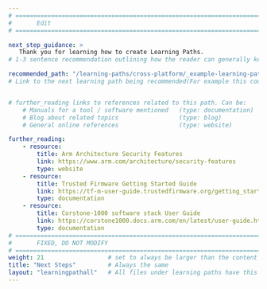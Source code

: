 ```yaml
---
# ================================================================================
#       Edit
# ================================================================================

next_step_guidance: >
   Thank you for learning how to create Learning Paths.
# 1-3 sentence recommendation outlining how the reader can generally keep learning about these topics, and a specific explanation of why the next step is being recommended.

recommended_path: "/learning-paths/cross-platform/_example-learning-path/"
# Link to the next learning path being recommended(For example this could be /learning-paths/server-and-cloud/mongodb).


# further_reading links to references related to this path. Can be:
    # Manuals for a tool / software mentioned   (type: documentation)
    # Blog about related topics                 (type: blog)
    # General online references                 (type: website) 

further_reading:
    - resource:
        title: Arm Architecture Security Features
        link: https://www.arm.com/architecture/security-features
        type: website
    - resource:
        title: Trusted Firmware Getting Started Guide
        link: https://tf-m-user-guide.trustedfirmware.org/getting_started/index.html
        type: documentation
    - resource:
        title: Corstone-1000 software stack User Guide
        link: https://corstone1000.docs.arm.com/en/latest/user-guide.html
        type: documentation
# ================================================================================
#       FIXED, DO NOT MODIFY
# ================================================================================
weight: 21                  # set to always be larger than the content in this path, and one more than 'review'
title: "Next Steps"         # Always the same
layout: "learningpathall"   # All files under learning paths have this same wrapper
---
```

